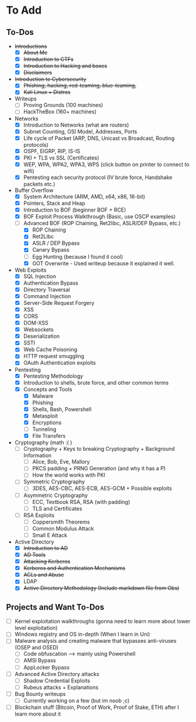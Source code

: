 # To Add

## To-Dos

* ~~Introductions~~
  * [x] ~~About Me~~
  * [x] ~~Introduction to CTFs~~
  * [x] ~~Introduction to Hacking and boxes~~
  * [x] ~~Disclaimers~~
* ~~Introduction to Cybersecurity~~
  * [x] ~~Phishing, hacking, red-teaming, blue-teaming,~~
  * [x] ~~Kali Linux + Distros~~
* Writeups
  * [ ] Proving Grounds (100 machines)
  * [ ] HackTheBox (160+ machines)
* Networks
  * [x] Introduction to Networks (what are routers)
  * [x] Subnet Counting, OSI Model, Addresses, Ports
  * [x] Life cycle of Packet (ARP, DNS, Unicast vs Broadcast, Routing protocols)
  * [x] OSPF, EIGRP, RIP, IS-IS
  * [x] PKI + TLS vs SSL (Certificates)
  * [x] WEP, WPA, WPA2, WPA3, WPS (click button on printer to connect to wifi)
  * [x] Pentesting each security protocol (IV brute force, Handshake packets etc.)
* Buffer Overflow
  * [x] System Architecture (ARM, AMD, x64, x86, 16-bit)
  * [x] Pointers, Stack and Heap
  * [x] Introduction to BOF (beginner BOF + RCE)&#x20;
  * [x] BOF Exploit Process Walkthrough (Basic, use OSCP examples)
  * [ ] Advanced BOF (ROP Chaining, Ret2libc, ASLR/DEP Bypass, etc.)
    * [x] ROP Chaining
    * [x] Ret2Libc
    * [x] ASLR / DEP Bypass
    * [x] Canary Bypass
    * [ ] Egg Hunting (because I found it cool)
    * [x] GOT Overwrite - Used writeup because it explained it well.
* Web Exploits
  * [x] SQL Injection
  * [x] Authentication Bypass
  * [x] Directory Traversal
  * [x] Command Injection
  * [x] Server-Side Request Forgery
  * [x] XSS
  * [x] CORS
  * [x] DOM-XSS
  * [x] Websockets
  * [x] Deserialization
  * [x] SSTI
  * [x] Web Cache Poisoning
  * [x] HTTP request smuggling
  * [x] OAuth Authentication exploits
* Pentesting
  * [x] Pentesting Methodology&#x20;
  * [x] Introduction to shells, brute force, and other common terms
  * [x] Concepts and Tools
    * [x] Malware
    * [x] Phishing
    * [x] Shells, Bash, Powershell
    * [x] Metasploit
    * [x] Encryptions
    * [ ] Tunneling
    * [x] File Transfers
* Cryptography (math :( )
  * [ ] Cryptography + Keys to breaking Cryptography + Background Information
    * [ ] Alice, Bob, Eve, Mallory
    * [ ] PKCS padding + PRNG Generation (and why it has a P)
    * [ ] How the world works with PKI&#x20;
  * [ ] Symmetric Cryptography
    * [ ] 3DES, AES-CBC, AES-ECB, AES-GCM + Possible exploits
  * [ ] Asymmetric Cryptography
    * [ ] ECC, Textbook RSA, RSA (with padding)
    * [ ] TLS and Certificates
  * [ ] RSA Exploits
    * [ ] Coppersmith Theorems
    * [ ] Common Modulus Attack
    * [ ] Small E Attack
* Active Directory
  * [x] ~~Introduction to AD~~
  * [x] ~~AD Tools~~&#x20;
  * [x] ~~Attacking Kerberos~~
  * [x] ~~Kerberos and Authentication Mechanisms~~
  * [x] ~~ACLs and Abuse~~&#x20;
  * [x] LDAP
  * [x] ~~Active Directory Methodology (Include markdown file from Obs)~~

## Projects and Want To-Dos

* [ ] Kernel exploitation walkthroughs (gonna need to learn more about lower level exploitation)
* [ ] Windows registry and OS in-depth (When I learn in Uni)
* [ ] Malware analysis and creating malware that bypasses anti-viruses (OSEP and OSED)
  * [ ] Code obfuscation --> mainly using Powershell
  * [ ] AMSI Bypass
  * [ ] AppLocker Bypass
* [ ] Advanced Active Directory attacks
  * [ ] Shadow Credential Exploits
  * [ ] Rubeus attacks + Explanations
* [ ] Bug Bounty writeups
  * [ ] Currently working on a few (but im noob ;c)
* [ ] Blockchain stuff (Bitcoin, Proof of Work, Proof of Stake, ETH) after I learn more about it
